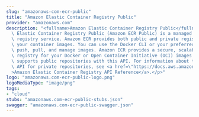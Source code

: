 ```yaml
---
slug: "amazonaws-com-ecr-public"
title: "Amazon Elastic Container Registry Public"
provider: "amazonaws.com"
description: "<fullname>Amazon Elastic Container Registry Public</fullname> <p>Amazon\
  \ Elastic Container Registry Public (Amazon ECR Public) is a managed container image\
  \ registry service. Amazon ECR provides both public and private registries to host\
  \ your container images. You can use the Docker CLI or your preferred client to\
  \ push, pull, and manage images. Amazon ECR provides a secure, scalable, and reliable\
  \ registry for your Docker or Open Container Initiative (OCI) images. Amazon ECR\
  \ supports public repositories with this API. For information about the Amazon ECR\
  \ API for private repositories, see <a href=\"https://docs.aws.amazon.com/AmazonECR/latest/APIReference/Welcome.html\"\
  >Amazon Elastic Container Registry API Reference</a>.</p>"
logo: "amazonaws.com-ecr-public-logo.png"
logoMediaType: "image/png"
tags:
- "cloud"
stubs: "amazonaws.com-ecr-public-stubs.json"
swagger: "amazonaws.com-ecr-public-swagger.json"
---
```

